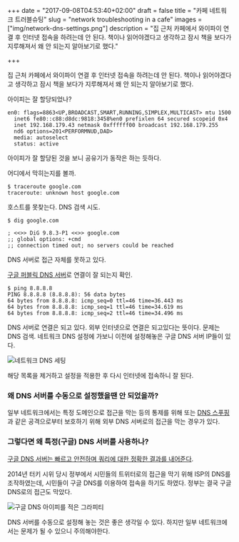 +++
date = "2017-09-08T04:53:40+02:00"
draft = false
title = "카페 네트워크 트러블슈팅"
slug = "network troubleshooting in a cafe"
images = ["img/network-dns-settings.png"]
description = "집 근처 카페에서 와이파이 연결 후 인터넷 접속을 하려는데 안 된다. 책이나 읽어야겠다고 생각하고 잠시 책을 보다가 지루해져서 왜 안 되는지 알아보기로 했다."

+++

집 근처 카페에서 와이파이 연결 후 인터넷 접속을 하려는데 안 된다. 책이나 읽어야겠다고 생각하고 잠시 책을 보다가 지루해져서 왜 안 되는지 알아보기로 했다.

아이피는 잘 할당되었나?

```shell
en0: flags=8863<UP,BROADCAST,SMART,RUNNING,SIMPLEX,MULTICAST> mtu 1500
  inet6 fe80::c88:d8dc:9818:3458%en0 prefixlen 64 secured scopeid 0x4
  inet 192.168.179.43 netmask 0xffffff00 broadcast 192.168.179.255
  nd6 options=201<PERFORMNUD,DAD>
  media: autoselect
  status: active
```

아이피가 잘 할당된 것을 보니 공유기가 동작은 하는 듯하다.

어디에서 막히는지를 볼까.

```shell
$ traceroute google.com
traceroute: unknown host google.com
```

호스트를 못찾는다. DNS 검색 시도.

```shell
$ dig google.com

; <<>> DiG 9.8.3-P1 <<>> google.com
;; global options: +cmd
;; connection timed out; no servers could be reached
```

DNS 서버로 접근 자체를 못하고 있다.

[구글 퍼블릭 DNS 서버](https://ko.wikipedia.org/wiki/%EA%B5%AC%EA%B8%80_%ED%8D%BC%EB%B8%94%EB%A6%AD_DNS)로 연결이 잘 되는지 확인.

```shell
$ ping 8.8.8.8
PING 8.8.8.8 (8.8.8.8): 56 data bytes
64 bytes from 8.8.8.8: icmp_seq=0 ttl=46 time=36.443 ms
64 bytes from 8.8.8.8: icmp_seq=1 ttl=46 time=34.619 ms
64 bytes from 8.8.8.8: icmp_seq=2 ttl=46 time=34.496 ms
```

DNS 서버로 연결은 되고 있다. 외부 인터넷으로 연결은 되고있다는 뜻이다. 문제는 DNS 검색. 네트워크 DNS 설정에 가보니 이전에 설정해놓은 구글 DNS 서버 IP들이 있다.

![네트워크 DNS 세팅](/img/network-dns-settings.png)

해당 목록을 제거하고 설정을 적용한 후 다시 인터넷에 접속하니 잘 된다.

### 왜 DNS 서버를 수동으로 설정했을땐 안 되었을까?

일부 네트워크에서는 특정 도메인으로 접근을 막는 등의 통제를 위해 또는 [DNS 스푸핑](https://ko.wikipedia.org/wiki/DNS_%EC%8A%A4%ED%91%B8%ED%95%91)과 같은 공격으로부터 보호하기 위해 외부 DNS 서버로의 접근을 막는 경우가 있다.

### 그렇다면 왜 특정(구글) DNS 서버를 사용하나?

[구글 DNS 서버는 빠르고 안전하며 쿼리에 대한 정확한 결과를 내어준다](https://blog.dnsimple.com/2015/03/why-and-how-to-use-googles-public-dns/).

2014년 터키 시위 당시 정부에서 시민들의 트위터로의 접근을 막기 위해 ISP의 DNS를 조작하였는데, 시민들이 구글 DNS를 이용하여 접속을 하기도 하였다. 정부는 결국 구글 DNS로의 접근도 막았다.

<img src="/img/dns-giraffiti.jpg" title="구글 DNS 아이피를 적은 그라피티">

DNS 서버를 수동으로 설정해 놓는 것은 좋은 생각일 수 있다. 하지만 일부 네트워크에서는 문제가 될 수 있으니 주의해야한다.
